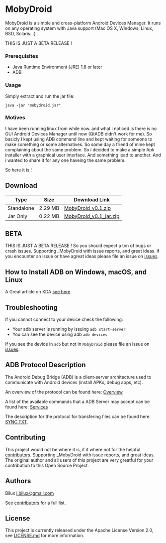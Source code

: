 # MobyDroid

MobyDroid is a simple and cross-platform Android Devices Manager.
It runs on any operating system with Java support (Mac OS X, Windows, Linux, BSD, Solaris...).

THIS IS JUST A BETA RELEASE !

### Prerequisites ###
- Java Runtime Environment (JRE) 1.8 or later
- ADB

### Usage ###
Simply extract and run the jar file:
```
java -jar "mobydroid.jar"
```

### Motives ###
I have been running linux from while now.
and what i noticed is there is no GUI Android Devices Manager until now (QtADB didn't work for me).
So basicly I kept using ADB command line and kept waiting for someone to make something or some alternatives.
So some day a friend of mine kept complaining about the same problem.
So i decided to make a simple Apk installer with a graphical user interface.
And something lead to another.
And i wanted to share it for any one haveing the same problem.

So here it is !


## Download ##

| Type | Size | Download Link |
| - | - | - |
| Standalone | 2.29 MB | [MobyDroid_v0.1.zip](https://github.com/ibilux/MobyDroid/releases/download/v0.1/MobyDroid_v0.1.zip) |
| Jar Only | 0.22 MB | [MobyDroid_v0.1_jar.zip](https://github.com/ibilux/MobyDroid/releases/download/v0.1/MobyDroid_v0.1_jar.zip) |


## BETA ##

THIS IS JUST A BETA RELEASE !
So you should expect a ton of bugs or crash issues.
Supporting _MobyDroid with issue reports, and great ideas.
if you encounter an issue or have agreat ideas please file an issue on [issues](https://github.com/ibilux/MobyDroid/issues).


## How to Install ADB on Windows, macOS, and Linux ##

A Great article on XDA [see here](https://www.xda-developers.com/install-adb-windows-macos-linux/)


## Troubleshooting
If you cannot connect to your device check the following:
- Your adb server is running by issuing `adb start-server`
- You can see the device using adb `adb devices`

If you see the device in `adb` but not in `MobyDroid` please file an issue on [issues](https://github.com/ibilux/MobyDroid/issues).

## ADB Protocol Description ##

The Android Debug Bridge (ADB) is a client-server architecture used to communicate with Android devices (install APKs, debug apps, etc).

An overview of the protocol can be found here: [Overview](https://android.googlesource.com/platform/system/adb/+/master/OVERVIEW.TXT)

A list of the available commands that a ADB Server may accept can be found here:
[Services](https://android.googlesource.com/platform/system/adb/+/master/SERVICES.TXT)

The description for the protocol for transfering files can be found here: [SYNC.TXT](https://android.googlesource.com/platform/system/adb/+/master/SYNC.TXT).


## Contributing ##
This project would not be where it is, if it where not for the helpful [contributors](https://github.com/ibilux/MobyDroid/graphs/contributors).
Supporting _MobyDroid with issue reports, and great ideas.
The original author and all users of this project are very greatful for your contribution to this Open Source Project.


## Authors ##
Bilux <i.bilux@gmail.com>

See [contributors](https://github.com/ibilux/MobyDroid/graphs/contributors) for a full list.


## License ##
This project is currently released under the Apache License Version 2.0, see [LICENSE.md](LICENSE.md) for more information.

